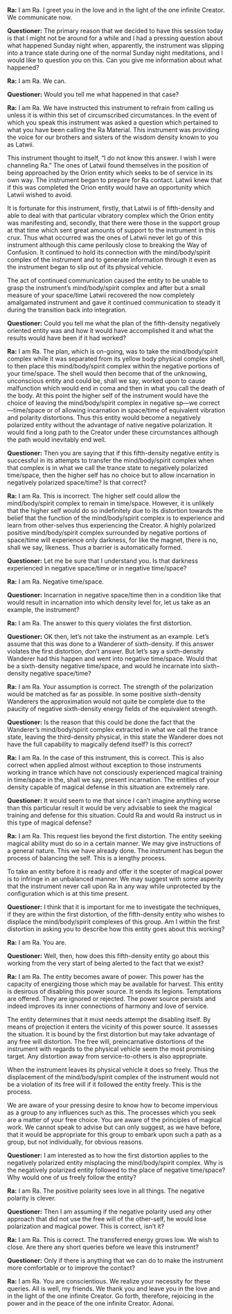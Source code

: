<p><strong>Ra:</strong> I am Ra. I greet you in the love and in the light of the one infinite Creator. We communicate now.</p>
<p><strong>Questioner:</strong> The primary reason that we decided to have this session today is that I might not be around for a while and I had a pressing question about what happened Sunday night when, apparently, the instrument was slipping into a trance state during one of the normal Sunday night meditations, and I would like to question you on this. Can you give me information about what happened?</p>
<p><strong>Ra:</strong> I am Ra. We can.</p>
<p><strong>Questioner:</strong> Would you tell me what happened in that case?</p>
<p><strong>Ra:</strong> I am Ra. We have instructed this instrument to refrain from calling us unless it is within this set of circumscribed circumstances. In the event of which you speak this instrument was asked a question which pertained to what you have been calling the Ra Material. This instrument was providing the voice for our brothers and sisters of the wisdom density known to you as Latwii.</p>
<p>This instrument thought to itself, “I do not know this answer. I wish I were channeling Ra.” The ones of Latwii found themselves in the position of being approached by the Orion entity which seeks to be of service in its own way. The instrument began to prepare for Ra contact. Latwii knew that if this was completed the Orion entity would have an opportunity which Latwii wished to avoid.</p>
<p>It is fortunate for this instrument, firstly, that Latwii is of fifth-density and able to deal with that particular vibratory complex which the Orion entity was manifesting and, secondly, that there were those in the support group at that time which sent great amounts of support to the instrument in this crux. Thus what occurred was the ones of Latwii never let go of this instrument although this came perilously close to breaking the Way of Confusion. It continued to hold its connection with the mind/body/spirit complex of the instrument and to generate information through it even as the instrument began to slip out of its physical vehicle.</p>
<p>The act of continued communication caused the entity to be unable to grasp the instrument’s mind/body/spirit complex and after but a small measure of your space/time Latwii recovered the now completely amalgamated instrument and gave it continued communication to steady it during the transition back into integration.</p>
<p><strong>Questioner:</strong> Could you tell me what the plan of the fifth-density negatively oriented entity was and how it would have accomplished it and what the results would have been if it had worked?</p>
<p><strong>Ra:</strong> I am Ra. The plan, which is on-going, was to take the mind/body/spirit complex while it was separated from its yellow body physical complex shell, to then place this mind/body/spirit complex within the negative portions of your time/space. The shell would then become that of the unknowing, unconscious entity and could be, shall we say, worked upon to cause malfunction which would end in coma and then in what you call the death of the body. At this point the higher self of the instrument would have the choice of leaving the mind/body/spirit complex in negative sp—we correct—time/space or of allowing incarnation in space/time of equivalent vibration and polarity distortions. Thus this entity would become a negatively polarized entity without the advantage of native negative polarization. It would find a long path to the Creator under these circumstances although the path would inevitably end well.</p>
<p><strong>Questioner:</strong> Then you are saying that if this fifth-density negative entity is successful in its attempts to transfer the mind/body/spirit complex when that complex is in what we call the trance state to negatively polarized time/space, then the higher self has no choice but to allow incarnation in negatively polarized space/time? Is that correct?</p>
<p><strong>Ra:</strong> I am Ra. This is incorrect. The higher self could allow the mind/body/spirit complex to remain in time/space. However, it is unlikely that the higher self would do so indefinitely due to its distortion towards the belief that the function of the mind/body/spirit complex is to experience and learn from other-selves thus experiencing the Creator. A highly polarized positive mind/body/spirit complex surrounded by negative portions of space/time will experience only darkness, for like the magnet, there is no, shall we say, likeness. Thus a barrier is automatically formed.</p>
<p><strong>Questioner:</strong> Let me be sure that I understand you. Is that darkness experienced in negative space/time or in negative time/space?</p>
<p><strong>Ra:</strong> I am Ra. Negative time/space.</p>
<p><strong>Questioner:</strong> Incarnation in negative space/time then in a condition like that would result in incarnation into which density level for, let us take as an example, the instrument?</p>
<p><strong>Ra:</strong> I am Ra. The answer to this query violates the first distortion.</p>
<p><strong>Questioner:</strong> OK then, let’s not take the instrument as an example. Let’s assume that this was done to a Wanderer of sixth-density. If this answer violates the first distortion, don’t answer. But let’s say a sixth-density Wanderer had this happen and went into negative time/space. Would that be a sixth-density negative time/space, and would he incarnate into sixth-density negative space/time?</p>
<p><strong>Ra:</strong> I am Ra. Your assumption is correct. The strength of the polarization would be matched as far as possible. In some positive sixth-density Wanderers the approximation would not quite be complete due to the paucity of negative sixth-density energy fields of the equivalent strength.</p>
<p><strong>Questioner:</strong> Is the reason that this could be done the fact that the Wanderer’s mind/body/spirit complex extracted in what we call the trance state, leaving the third-density physical, in this state the Wanderer does not have the full capability to magically defend itself? Is this correct?</p>
<p><strong>Ra:</strong> I am Ra. In the case of this instrument, this is correct. This is also correct when applied almost without exception to those instruments working in trance which have not consciously experienced magical training in time/space in the, shall we say, present incarnation. The entities of your density capable of magical defense in this situation are extremely rare.</p>
<p><strong>Questioner:</strong> It would seem to me that since I can’t imagine anything worse than this particular result it would be very advisable to seek the magical training and defense for this situation. Could Ra and would Ra instruct us in this type of magical defense?</p>
<p><strong>Ra:</strong> I am Ra. This request lies beyond the first distortion. The entity seeking magical ability must do so in a certain manner. We may give instructions of a general nature. This we have already done. The instrument has begun the process of balancing the self. This is a lengthy process.</p>
<p>To take an entity before it is ready and offer it the scepter of magical power is to infringe in an unbalanced manner. We may suggest with some asperity that the instrument never call upon Ra in any way while unprotected by the configuration which is at this time present.</p>
<p><strong>Questioner:</strong> I think that it is important for me to investigate the techniques, if they are within the first distortion, of the fifth-density entity who wishes to displace the mind/body/spirit complexes of this group. Am I within the first distortion in asking you to describe how this entity goes about this working?</p>
<p><strong>Ra:</strong> I am Ra. You are.</p>
<p><strong>Questioner:</strong> Well, then, how does this fifth-density entity go about this working from the very start of being alerted to the fact that we exist?</p>
<p><strong>Ra:</strong> I am Ra. The entity becomes aware of power. This power has the capacity of energizing those which may be available for harvest. This entity is desirous of disabling this power source. It sends its legions. Temptations are offered. They are ignored or rejected. The power source persists and indeed improves its inner connections of harmony and love of service.</p>
<p>The entity determines that it must needs attempt the disabling itself. By means of projection it enters the vicinity of this power source. It assesses the situation. It is bound by the first distortion but may take advantage of any free will distortion. The free will, preincarnative distortions of the instrument with regards to the physical vehicle seem the most promising target. Any distortion away from service-to-others is also appropriate.</p>
<p>When the instrument leaves its physical vehicle it does so freely. Thus the displacement of the mind/body/spirit complex of the instrument would not be a violation of its free will if it followed the entity freely. This is the process.</p>
<p>We are aware of your pressing desire to know how to become impervious as a group to any influences such as this. The processes which you seek are a matter of your free choice. You are aware of the principles of magical work. We cannot speak to advise but can only suggest, as we have before, that it would be appropriate for this group to embark upon such a path as a group, but not individually, for obvious reasons.</p>
<p><strong>Questioner:</strong> I am interested as to how the first distortion applies to the negatively polarized entity misplacing the mind/body/spirit complex. Why is the negatively polarized entity followed to the place of negative time/space? Why would one of us freely follow the entity?</p>
<p><strong>Ra:</strong> I am Ra. The positive polarity sees love in all things. The negative polarity is clever.</p>
<p><strong>Questioner:</strong> Then I am assuming if the negative polarity used any other approach that did not use the free will of the other-self, he would lose polarization and magical power. This is correct, isn’t it?</p>
<p><strong>Ra:</strong> I am Ra. This is correct. The transferred energy grows low. We wish to close. Are there any short queries before we leave this instrument?</p>
<p><strong>Questioner:</strong> Only if there is anything that we can do to make the instrument more comfortable or to improve the contact?</p>
<p><strong>Ra:</strong> I am Ra. You are conscientious. We realize your necessity for these queries. All is well, my friends. We thank you and leave you in the love and in the light of the one infinite Creator. Go forth, therefore, rejoicing in the power and in the peace of the one infinite Creator. Adonai.</p>